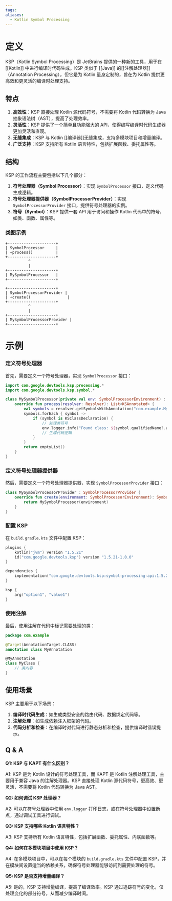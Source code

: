 ```yaml
---
tags: 
aliases:
  - Kotlin Symbol Processing
---
```


# 定义

KSP（Kotlin Symbol Processing）是 JetBrains 提供的一种新的工具，用于在 [[Kotlin]] 中进行编译时代码生成。KSP 类似于 [[Java]] 的[[注解处理器]]（Annotation Processing），但它是为 Kotlin 量身定制的，旨在为 Kotlin 提供更高效和更灵活的编译时处理支持。

## 特点

1. **高效性**：KSP 直接处理 Kotlin 源代码符号，不需要将 Kotlin 代码转换为 Java 抽象语法树（AST），提高了处理效率。
2. **灵活性**：KSP 提供了一个简单且功能强大的 API，使得编写编译时代码生成器更加灵活和直观。
3. **无缝集成**：KSP 与 Kotlin [[编译器]]无缝集成，支持多模块项目和增量编译。
4. **广泛支持**：KSP 支持所有 Kotlin 语言特性，包括扩展函数、委托属性等。

## 结构

KSP 的工作流程主要包括以下几个部分：

1. **符号处理器（Symbol Processor）**：实现 `SymbolProcessor` 接口，定义代码生成逻辑。
2. **符号处理器提供器（SymbolProcessorProvider）**：实现 `SymbolProcessorProvider` 接口，提供符号处理器的实例。
3. **符号（Symbol）**：KSP 提供一套 API 用于访问和操作 Kotlin 代码中的符号，如类、函数、属性等。

### 类图示例

```plaintext
+---------------------+
| SymbolProcessor     |
| +process()          |
+---------------------+
          ^
          |
+---------------------+
| MySymbolProcessor   |
+---------------------+

+---------------------+
| SymbolProcessorProvider |
| +create()                |
+---------------------+
          ^
          |
+---------------------+
| MySymbolProcessorProvider |
+---------------------+
```

# 示例

### 定义符号处理器

首先，需要定义一个符号处理器，实现 `SymbolProcessor` 接口：

```kotlin
import com.google.devtools.ksp.processing.*
import com.google.devtools.ksp.symbol.*

class MySymbolProcessor(private val env: SymbolProcessorEnvironment) : SymbolProcessor {
    override fun process(resolver: Resolver): List<KSAnnotated> {
        val symbols = resolver.getSymbolsWithAnnotation("com.example.MyAnnotation")
        symbols.forEach { symbol ->
            if (symbol is KSClassDeclaration) {
                // 处理类符号
                env.logger.info("Found class: ${symbol.qualifiedName?.asString()}")
                // 生成代码逻辑
            }
        }
        return emptyList()
    }
}
```

### 定义符号处理器提供器

然后，需要定义一个符号处理器提供器，实现 `SymbolProcessorProvider` 接口：

```kotlin
class MySymbolProcessorProvider : SymbolProcessorProvider {
    override fun create(environment: SymbolProcessorEnvironment): SymbolProcessor {
        return MySymbolProcessor(environment)
    }
}
```

### 配置 KSP

在 `build.gradle.kts` 文件中配置 KSP：

```kotlin
plugins {
    kotlin("jvm") version "1.5.21"
    id("com.google.devtools.ksp") version "1.5.21-1.0.0"
}

dependencies {
    implementation("com.google.devtools.ksp:symbol-processing-api:1.5.21-1.0.0")
}

ksp {
    arg("option1", "value1")
}
```

### 使用注解

最后，使用注解在代码中标记需要处理的类：

```kotlin
package com.example

@Target(AnnotationTarget.CLASS)
annotation class MyAnnotation

@MyAnnotation
class MyClass {
    // 类内容
}
```

## 使用场景

KSP 主要用于以下场景：

1. **编译时代码生成**：如生成类型安全的路由代码、数据绑定代码等。
2. **注解处理**：如生成依赖注入框架的代码。
3. **代码分析和检查**：在编译时对代码进行静态分析和检查，提供编译时错误提示。

## Q & A

**Q1: KSP 与 KAPT 有什么区别？**

A1: KSP 是为 Kotlin 设计的符号处理工具，而 KAPT 是 Kotlin 注解处理工具，主要用于兼容 Java 的注解处理器。KSP 直接处理 Kotlin 源代码符号，更高效、更灵活，不需要将 Kotlin 代码转换为 Java AST。

**Q2: 如何调试 KSP 处理器？**

A2: 可以在符号处理器中使用 `env.logger` 打印日志，或在符号处理器中设置断点，通过调试工具进行调试。

**Q3: KSP 支持哪些 Kotlin 语言特性？**

A3: KSP 支持所有 Kotlin 语言特性，包括扩展函数、委托属性、内联函数等。

**Q4: 如何在多模块项目中使用 KSP？**

A4: 在多模块项目中，可以在每个模块的 `build.gradle.kts` 文件中配置 KSP，并在模块间设置适当的依赖关系，确保符号处理器能够访问到需要处理的符号。

**Q5: KSP 是否支持增量编译？**

A5: 是的，KSP 支持增量编译，提高了编译效率。KSP 通过追踪符号的变化，仅处理变化的部分符号，从而减少编译时间。